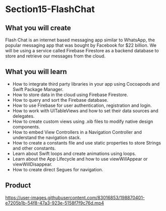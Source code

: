 # Section15-FlashChat
## What you will create

Flash Chat is an internet based messaging app similar to WhatsApp, the popular messaging app that was bought by Facebook for $22 billion. We will be using a service called Firebase Firestore as a backend database to store and retrieve our messages from the cloud.

## What you will learn

- How to integrate third party libraries in your app using Cocoapods and Swift Package Manager.
- How to store data in the cloud using Firebase Firestore.
- How to query and sort the Firebase database.
- How to use Firebase for user authentication, registration and login.
- How to work with UITableViews and how to set their data sources and delegates.
- How to create custom views using .xib files to modify native design components.
- How to embed View Controllers in a Navigation Controller and understand the navigation stack.
- How to create a constants file and use static properties to store Strings and other constants.
- Learn about Swift loops and create animations using loops.
- Learn about the App Lifecycle and how to use viewWillAppear or viewWillDisappear.
- How to create direct Segues for navigation.

## Product

https://user-images.githubusercontent.com/83016853/198870401-e7205b1b-54f8-47a3-923e-5158f7f9c76d.mp4


